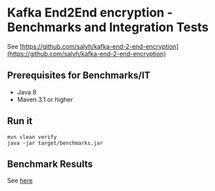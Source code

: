 # Kafka End2End encryption - Benchmarks and Integration Tests

See [https://github.com/salyh/kafka-end-2-end-encryption](https://github.com/salyh/kafka-end-2-end-encryption)

## Prerequisites for Benchmarks/IT

* Java 8
* Maven 3.1 or higher

## Run it

    mvn clean verify
    java -jar target/benchmarks.jar
    
## Benchmark Results

See [here](results.html)
